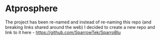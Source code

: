 # Atprosphere
The project has been re-named and instead of re-naming this repo (and breaking links shared around the web)
I decided to create a new repo and link to it here - https://github.com/SparrowTek/SparroBlu

